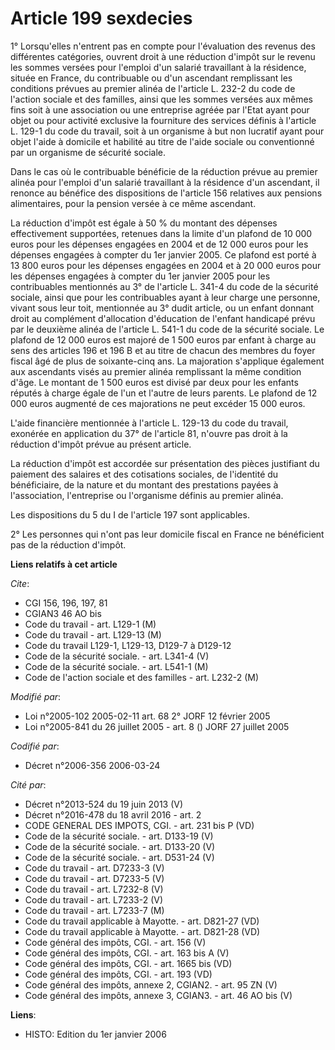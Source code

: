 # Article 199 sexdecies

1° Lorsqu'elles n'entrent pas en compte pour l'évaluation des revenus des différentes catégories, ouvrent droit à une
réduction d'impôt sur le revenu les sommes versées pour l'emploi d'un salarié travaillant à la résidence, située en France,
du contribuable ou d'un ascendant remplissant les conditions prévues au premier alinéa de l'article L. 232-2 du code de
l'action sociale et des familles, ainsi que les sommes versées aux mêmes fins soit à une association ou une entreprise agréée
par l'Etat ayant pour objet ou pour activité exclusive la fourniture des services définis à l'article L. 129-1 du code du
travail, soit à un organisme à but non lucratif ayant pour objet l'aide à domicile et habilité au titre de l'aide sociale ou
conventionné par un organisme de sécurité sociale.

Dans le cas où le contribuable bénéficie de la réduction prévue au premier alinéa pour l'emploi d'un salarié travaillant à la
résidence d'un ascendant, il renonce au bénéfice des dispositions de l'article 156 relatives aux pensions alimentaires, pour
la pension versée à ce même ascendant.

La réduction d'impôt est égale à 50 % du montant des dépenses effectivement supportées, retenues dans la limite d'un plafond
de 10 000 euros pour les dépenses engagées en 2004 et de 12 000 euros pour les dépenses engagées à compter du 1er janvier
2005. Ce plafond est porté à 13 800 euros pour les dépenses engagées en 2004 et à 20 000 euros pour les dépenses engagées à
compter du 1er janvier 2005 pour les contribuables mentionnés au 3° de l'article L. 341-4 du code de la sécurité sociale,
ainsi que pour les contribuables ayant à leur charge une personne, vivant sous leur toit, mentionnée au 3° dudit article, ou
un enfant donnant droit au complément d'allocation d'éducation de l'enfant handicapé prévu par le deuxième alinéa de
l'article L. 541-1 du code de la sécurité sociale. Le plafond de 12 000 euros est majoré de 1 500 euros par enfant à charge
au sens des articles 196 et 196 B et au titre de chacun des membres du foyer fiscal âgé de plus de soixante-cinq ans. La
majoration s'applique également aux ascendants visés au premier alinéa remplissant la même condition d'âge. Le montant de 1
500 euros est divisé par deux pour les enfants réputés à charge égale de l'un et l'autre de leurs parents. Le plafond de 12
000 euros augmenté de ces majorations ne peut excéder 15 000 euros.

L'aide financière mentionnée à l'article L. 129-13 du code du travail, exonérée en application du 37° de l'article 81,
n'ouvre pas droit à la réduction d'impôt prévue au présent article.

La réduction d'impôt est accordée sur présentation des pièces justifiant du paiement des salaires et des cotisations
sociales, de l'identité du bénéficiaire, de la nature et du montant des prestations payées à l'association, l'entreprise ou
l'organisme définis au premier alinéa.

Les dispositions du 5 du I de l'article 197 sont applicables.

2° Les personnes qui n'ont pas leur domicile fiscal en France ne bénéficient pas de la réduction d'impôt.

**Liens relatifs à cet article**

_Cite_:

  - CGI 156, 196, 197, 81
  - CGIAN3 46 AO bis
  - Code du travail - art. L129-1 (M)
  - Code du travail - art. L129-13 (M)
  - Code du travail L129-1, L129-13, D129-7 à D129-12
  - Code de la sécurité sociale. - art. L341-4 (V)
  - Code de la sécurité sociale. - art. L541-1 (M)
  - Code de l'action sociale et des familles - art. L232-2 (M)

_Modifié par_:

  - Loi n°2005-102 2005-02-11 art. 68 2° JORF 12 février 2005
  - Loi n°2005-841 du 26 juillet 2005 - art. 8 () JORF 27 juillet 2005

_Codifié par_:

  - Décret n°2006-356 2006-03-24

_Cité par_:

  - Décret n°2013-524 du 19 juin 2013 (V)
  - Décret n°2016-478 du 18 avril 2016 - art. 2
  - CODE GENERAL DES IMPOTS, CGI. - art. 231 bis P (VD)
  - Code de la sécurité sociale. - art. D133-19 (V)
  - Code de la sécurité sociale. - art. D133-20 (V)
  - Code de la sécurité sociale. - art. D531-24 (V)
  - Code du travail - art. D7233-3 (V)
  - Code du travail - art. D7233-5 (V)
  - Code du travail - art. L7232-8 (V)
  - Code du travail - art. L7233-2 (V)
  - Code du travail - art. L7233-7 (M)
  - Code du travail applicable à Mayotte. - art. D821-27 (VD)
  - Code du travail applicable à Mayotte. - art. D821-28 (VD)
  - Code général des impôts, CGI. - art. 156 (V)
  - Code général des impôts, CGI. - art. 163 bis A (V)
  - Code général des impôts, CGI. - art. 1665 bis (VD)
  - Code général des impôts, CGI. - art. 193 (VD)
  - Code général des impôts, annexe 2, CGIAN2. - art. 95 ZN (V)
  - Code général des impôts, annexe 3, CGIAN3. - art. 46 AO bis (V)

**Liens**:

  - HISTO: Edition du 1er janvier 2006
